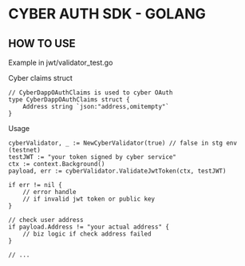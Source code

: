 # CYBER AUTH SDK - GOLANG

## HOW TO USE

Example in jwt/validator_test.go

Cyber claims struct
```
// CyberDappOAuthClaims is used to cyber OAuth
type CyberDappOAuthClaims struct {
	Address string `json:"address,omitempty"`
}
```

Usage

```
cyberValidator, _ := NewCyberValidator(true) // false in stg env (testnet)
testJWT := "your token signed by cyber service"
ctx := context.Background()
payload, err := cyberValidator.ValidateJwtToken(ctx, testJWT)

if err != nil {
    // error handle
    // if invalid jwt token or public key
}

// check user address 
if payload.Address != "your actual address" {
    // biz logic if check address failed
} 

// ...

```